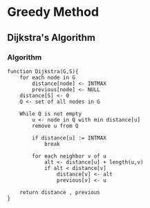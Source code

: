 <!--markdownlint-disable MD033-->
<!--markdownlint-disable MD025-->

# Greedy Method

## Dijkstra's Algorithm

### Algorithm

```algo
function Dijkstra(G,S){
    for each node in G
        distance[node] <- INTMAX
        previous[node] <- NULL
    distance[S] <- 0
    Q <- set of all nodes in G

    While Q is not empty
        u <- node in Q with min distance[u]
        remove u from Q

        if distance[u] := INTMAX
            break

        for each neighbor v of u
            alt <- distance[u] + length(u,v)
            if alt < distance[v]
                distance[v] <- alt
                previous[v] <- u

    return distance , previous
}
```
